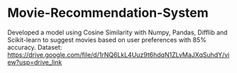 # Movie-Recommendation-System
Developed a model using Cosine Similarity with Numpy, Pandas, Difflib and Scikit-learn to suggest movies based on user preferences with 85% accuracy.
Dataset: https://drive.google.com/file/d/1rNQ6LkL4Uuz9t6hdqN1ZLvMaJXqSuhdY/view?usp=drive_link
